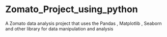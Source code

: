 # Zomato_Project_using_python
A Zomato data analysis project that uses the Pandas , Matplotlib , Seaborn and other library for data manipulation and analysis
